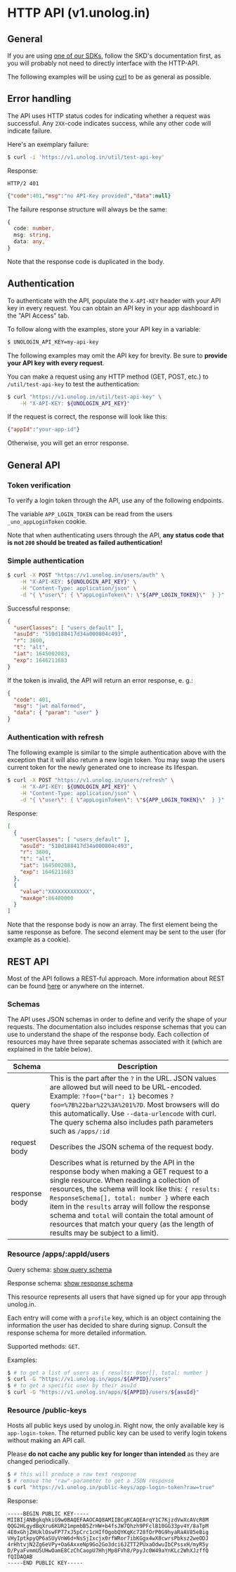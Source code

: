 # HTTP API (v1.unolog.in)

## General
If you are using [one of our SDKs](https://unolog.in/developers#packages), follow the SKD's documentation first, as you will probably not need to directly interface with the HTTP-API.

The following examples will be using [curl](https://curl.se/) to be as general as possible. 

## Error handling

The API uses HTTP status codes for indicating whether a request was successful. Any ```2XX```-code indicates success, while any other code will indicate failure. 

Here's an exemplary failure:

```bash
$ curl -i 'https://v1.unolog.in/util/test-api-key'
```
Response:
```
HTTP/2 401 
```
```json
{"code":401,"msg":"no API-Key provided","data":null}
```
The failure response structure will always be the same: 
```typescript
{
  code: number,
  msg: string,
  data: any,
}
```
Note that the response code is duplicated in the body. 

## Authentication

To authenticate with the API, populate the ```X-API-KEY``` header with your API key in every request. You can obtain an API key in your app dashboard in the "API Access" tab.

To follow along with the examples, store your API key in a variable:

```bash
$ UNOLOGIN_API_KEY=my-api-key
```

The following examples may omit the API key for brevity. Be sure to **provide your API key with every request**.

You can make a request using any HTTP method (GET, POST, etc.) to ```/util/test-api-key``` to test the authentication:

```bash
$ curl "https://v1.unolog.in/util/test-api-key" \
    -H "X-API-KEY: ${UNOLOGIN_API_KEY}"
```

If the request is correct, the response will look like this:  

```json
{"appId":"your-app-id"}
```
Otherwise, you will get an error response. 

## General API

### Token verification 

To verify a login token through the API, use any of the following endpoints.

The variable ```APP_LOGIN_TOKEN``` can be read from the users ```_uno_appLoginToken``` cookie.

Note that when authenticating users through the API, **any status code that is not ```200``` should be treated as failed authentication!** 

### Simple authentication

```bash
$ curl -X POST "https://v1.unolog.in/users/auth" \
    -H "X-API-KEY: ${UNOLOGIN_API_KEY}" \
    -H "Content-Type: application/json" \
    -d "{ \"user\": { \"appLoginToken\": \"${APP_LOGIN_TOKEN}\"  } }"
```

Successful response: 

```json
{
  "userClasses": [ "users_default" ],
  "asuId": "510d188417d34a000804c493",
  "r": 3600,
  "t": "alt",
  "iat": 1645002083,
  "exp": 1646211683
}
```

If the token is invalid, the API will return an error response, e. g.:

```json
{
  "code": 401,
  "msg": "jwt malformed",
  "data": { "param": "user" }
}
```

### Authentication with refresh

The following example is similar to the simple authentication above with the exception that it will also return a new login token. You may swap the users current token for the newly generated one to increase its lifespan.

```bash
$ curl -X POST "https://v1.unolog.in/users/refresh" \
    -H "X-API-KEY: ${UNOLOGIN_API_KEY}" \
    -H "Content-Type: application/json" \
    -d "{ \"user\": { \"appLoginToken\": \"${APP_LOGIN_TOKEN}\"  } }"
```
Response:
```json
[
  {
    "userClasses": [ "users_default" ],
    "asuId": "510d188417d34a000804c493",
    "r": 3600,
    "t": "alt",
    "iat": 1645002083,
    "exp": 1646211683
  },
  {
    "value":"XXXXXXXXXXXXX",
    "maxAge":86400000
  }
]
```

Note that the response body is now an array. The first element being the same response as before. The second element may be sent to the user (for example as a cookie). 

## REST API

Most of the API follows a REST-ful approach. More information about REST can be found [here](https://restfulapi.net/) or anywhere on the internet. 

### Schemas

The API uses JSON schemas in order to define and verify the shape of your requests. The documentation also includes response schemas that you can use to understand the shape of the response body. Each collection of resources may have three separate schemas associated with it (which are explained in the table below). 

| Schema  | Description |
| ------------- | ------------- |
| query  | This is the part after the ```?``` in the URL. JSON values are allowed but will need to be URL-encoded. Example: ```?foo={"bar": 1}``` becomes ```?foo=%7B%22bar%22%3A%201%7D```. Most browsers will do this automatically. Use ```--data-urlencode``` with curl. The query schema also includes path parameters such as ```/apps/:id``` |
| request body | Describes the JSON schema of the request body.   |
| response body  | Describes what is returned by the API in the response body when making a GET request to a single resource. When reading a collection of resources, the schema will look like this: ```{ results: ResponseSchema[], total: number }``` where each item in the `results` array will follow the response schema and `total` will contain the total amount of resources that match your query (as the length of results may be subject to a limit).   |

### Resource /apps/:appId/users

Query schema: [show query schema](https://v1.unolog.in/schemas/apps/:appId/users/query)

Response schema: [show response schema](https://v1.unolog.in/schemas/apps/:appId/users/read)


This resource represents all users that have signed up for your app through unolog.in. 

Each entry will come with a `profile` key, which is an object containing the information the user has decided to share during signup. Consult the response schema for more detailed information.

Supported methods: ```GET```.

Examples:

```bash
$ # to get a list of users as { results: User[], total: number }
$ curl -G "https://v1.unolog.in/apps/${APPID}/users"
$ # to get a specific user by their asuId
$ curl -G "https://v1.unolog.in/apps/${APPID}/users/${asuId}"
```

### Resource /public-keys

Hosts all public keys used by unolog.in. Right now, the only available key is ```app-login-token```. The returned public key can be used to verify login tokens without making an API call.

Please **do not cache any public key for longer than intended** as they are changed periodically. 

```bash
$ # this will produce a raw text response
$ # remove the "raw"-parameter to get a JSON response 
$ curl "https://v1.unolog.in/public-keys/app-login-token?raw=true"
```

Response:


```
-----BEGIN PUBLIC KEY-----
MIIBIjANBgkqhkiG9w0BAQEFAAOCAQ8AMIIBCgKCAQEArqY1C7KjzdVwXcAVcR8M
QQG2HLgydBqXru6KUR21mpmbB5ZrHW+b4fsJW7Qhzh9PFclB10GG33pv4Y/8aTpM
4E0xGhjZHUklOswFP77xJ5pCrc1cHIfOgobQYKqKc728fOrP0G9hyaRaAV85eBig
VHyIptkpyQP6aSUyVnW6d+NsSjIxcjx0rfWRor7ibKGgx4wX8cwrsPbksz2weODJ
4rHhtvjN2Zg6eVPy+Oa6AxxeNp9Go2Go3dci6JZTT2PUxaOdwuIbCPssxH/myR5y
D/PyaFvmmU5UHwOamE8CzChCaopU7HhjMp8FVh8/PpyJc0W49aYnKLc2WhXJzffQ
fQIDAQAB
-----END PUBLIC KEY-----
```


